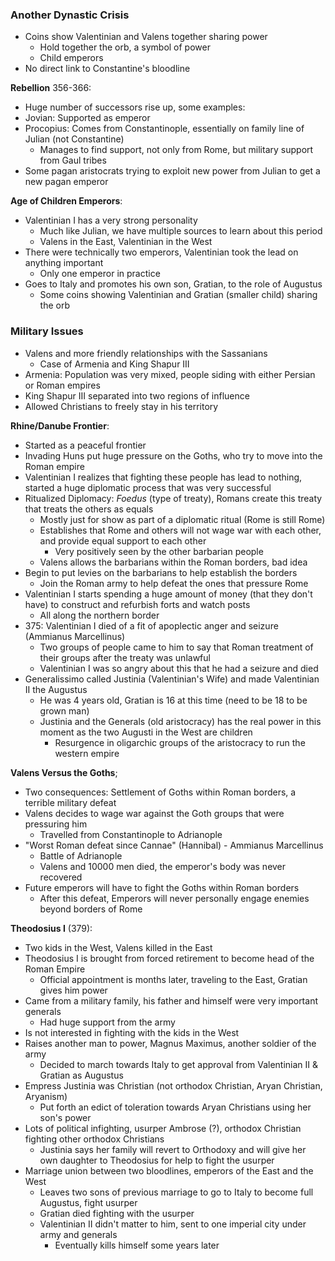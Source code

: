 ### Another Dynastic Crisis
 - Coins show Valentinian and Valens together sharing power
	 - Hold together the orb, a symbol of power
	 - Child emperors
 - No direct link to Constantine's bloodline

**Rebellion** 356-366:
 - Huge number of successors rise up, some examples:
 - Jovian: Supported as emperor
 - Procopius: Comes from Constantinople, essentially on family line of Julian (not Constantine)
	 - Manages to find support, not only from Rome, but military support from Gaul tribes
 - Some pagan aristocrats trying to exploit new power from Julian to get a new pagan emperor

**Age of Children Emperors**:
 - Valentinian I has a very strong personality
	 - Much like Julian, we have multiple sources to learn about this period
	 - Valens in the East, Valentinian in the West
 - There were technically two emperors, Valentinian took the lead on anything important
	 - Only one emperor in practice
 - Goes to Italy and promotes his own son, Gratian, to the role of Augustus
	 - Some coins showing Valentinian and Gratian (smaller child) sharing the orb

### Military Issues
 - Valens and more friendly relationships with the Sassanians
	 - Case of Armenia and King Shapur III
 - Armenia: Population was very mixed, people siding with either Persian or Roman empires
 - King Shapur III separated into two regions of influence
 - Allowed Christians to freely stay in his territory

**Rhine/Danube Frontier**:
 - Started as a peaceful frontier
 - Invading Huns put huge pressure on the Goths, who try to move into the Roman empire
 - Valentinian I realizes that fighting these people has lead to nothing, started a huge diplomatic process that was very successful
 - Ritualized Diplomacy: *Foedus* (type of treaty), Romans create this treaty that treats the others as equals
	 - Mostly just for show as part of a diplomatic ritual (Rome is still Rome)
	 - Establishes that Rome and others will not wage war with each other, and provide equal support to each other
		 - Very positively seen by the other barbarian people
	 - Valens allows the barbarians within the Roman borders, bad idea
 - Begin to put levies on the barbarians to help establish the borders
	 - Join the Roman army to help defeat the ones that pressure Rome
 - Valentinian I starts spending a huge amount of money (that they don't have) to construct and refurbish forts and watch posts
	 - All along the northern border
 - 375: Valentinian I died of a fit of apoplectic anger and seizure (Ammianus Marcellinus)
	 - Two groups of people came to him to say that Roman treatment of their groups after the treaty was unlawful
	 - Valentinian I was so angry about this that he had a seizure and died
 - Generalissimo called Justinia (Valentinian's Wife) and made Valentinian II the Augustus
	 - He was 4 years old, Gratian is 16 at this time (need to be 18 to be grown man)
	 - Justinia and the Generals (old aristocracy) has the real power in this moment as the two Augusti in the West are children
		 - Resurgence in oligarchic groups of the aristocracy to run the western empire

**Valens Versus the Goths**;
 - Two consequences: Settlement of Goths within Roman borders, a terrible military defeat
 - Valens decides to wage war against the Goth groups that were pressuring him
	 - Travelled from Constantinople to Adrianople
 - "Worst Roman defeat since Cannae" (Hannibal) - Ammianus Marcellinus
	 - Battle of Adrianople
	 - Valens and 10000 men died, the emperor's body was never recovered
 - Future emperors will have to fight the Goths within Roman borders
	 - After this defeat, Emperors will never personally engage enemies beyond borders of Rome

**Theodosius I** (379):
 - Two kids in the West, Valens killed in the East
 - Theodosius I is brought from forced retirement to become head of the Roman Empire
	 - Official appointment is months later, traveling to the East, Gratian gives him power
 - Came from a military family, his father and himself were very important generals
	 - Had huge support from the army
 - Is not interested in fighting with the kids in the West
 - Raises another man to power, Magnus Maximus, another soldier of the army
	 - Decided to march towards Italy to get approval from Valentinian II & Gratian as Augustus
 - Empress Justinia was Christian (not orthodox Christian, Aryan Christian, Aryanism)
	 - Put forth an edict of toleration towards Aryan Christians using her son's power
 - Lots of political infighting, usurper Ambrose (?), orthodox Christian fighting other orthodox Christians
	 - Justinia says her family will revert to Orthodoxy and will give her own daughter to Theodosius for help to fight the usurper
 - Marriage union between two bloodlines, emperors of the East and the West
	 - Leaves two sons of previous marriage to go to Italy to become full Augustus, fight usurper
	 - Gratian died fighting with the usurper
	 - Valentinian II didn't matter to him, sent to one imperial city under army and generals
		 - Eventually kills himself some years later
